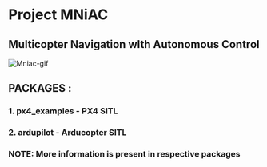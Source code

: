 # Project MNiAC
 
## Multicopter Navigation wIth Autonomous Control

![Mniac-gif](Resource/MNiAC_Gif.gif)

## PACKAGES :

### 1. px4_examples - PX4 SITL
### 2. ardupilot - Arducopter SITL
### NOTE: More information is present in respective packages

